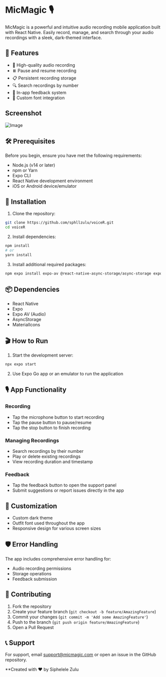 # MicMagic 🎙️

MicMagic is a powerful and intuitive audio recording mobile application built with React Native. Easily record, manage, and search through your audio recordings with a sleek, dark-themed interface.

## 📱 Features

- 🔴 High-quality audio recording
- ⏸️ Pause and resume recording
- 📋 Persistent recording storage
- 🔍 Search recordings by number
- 💬 In-app feedback system
- 🎨 Custom font integration

## Screenshot
![Image](https://github.com/user-attachments/assets/144d7f07-373e-4114-9de1-41809bce2191)

## 🛠️ Prerequisites

Before you begin, ensure you have met the following requirements:

- Node.js (v14 or later)
- npm or Yarn
- Expo CLI
- React Native development environment
- iOS or Android device/emulator

## 🚀 Installation

1. Clone the repository:
```bash
git clone https://github.com/sphllzulu/voiceR.git
cd voiceR
```

2. Install dependencies:
```bash
npm install
# or
yarn install
```

3. Install additional required packages:
```bash
npm expo install expo-av @react-native-async-storage/async-storage expo-font
```

## 📦 Dependencies

- React Native
- Expo
- Expo AV (Audio)
- AsyncStorage
- MaterialIcons

## 🎬 How to Run

1. Start the development server:
```bash
npx expo start
```

2. Use Expo Go app or an emulator to run the application

## 🎙️ App Functionality

### Recording
- Tap the microphone button to start recording
- Tap the pause button to pause/resume
- Tap the stop button to finish recording

### Managing Recordings
- Search recordings by their number
- Play or delete existing recordings
- View recording duration and timestamp

### Feedback
- Tap the feedback button to open the support panel
- Submit suggestions or report issues directly in the app

## 🎨 Customization

- Custom dark theme
- Outfit font used throughout the app
- Responsive design for various screen sizes

## 🛡️ Error Handling

The app includes comprehensive error handling for:
- Audio recording permissions
- Storage operations
- Feedback submission

## 📝 Contributing

1. Fork the repository
2. Create your feature branch (`git checkout -b feature/AmazingFeature`)
3. Commit your changes (`git commit -m 'Add some AmazingFeature'`)
4. Push to the branch (`git push origin feature/AmazingFeature`)
5. Open a Pull Request

## 📞 Support

For support, email support@micmagic.com or open an issue in the GitHub repository.



**Created with ❤️ by Siphelele Zulu

